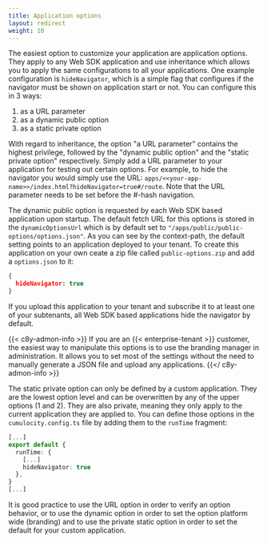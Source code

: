 ```yaml
---
title: Application options
layout: redirect
weight: 10
---
```


The easiest option to customize your application are application options. They apply to any Web SDK application and
use inheritance which allows you to apply the same configurations to all your applications. One example
configuration is `hideNavigator`, which is a simple flag that configures if the navigator must be
shown on application start or not. You can configure this in 3 ways:

1. as a URL parameter
2. as a dynamic public option
3. as a static private option

With regard to inheritance, the option "a URL parameter" contains the highest privilege, followed by the "dynamic public option" and the "static private option" respectively. Simply add a URL parameter to your application for testing out certain options. For example, to hide the navigator you would simply use the URL: `apps/<<your-app-name>>/index.html?hideNavigator=true#/route`. Note that the URL parameter needs to be set before the #-hash navigation.

The dynamic public option is requested by each Web SDK based application upon startup.
The default fetch URL for this options is stored in the `dynamicOptionsUrl` which is by default set
to `"/apps/public/public-options/options.json"`. As you can see by the context-path, the default
setting points to an application deployed to your tenant. To create this application on your
own ceate a zip file called `public-options.zip` and add a `options.json` to it:

```json
{
  hideNavigator: true
}
```

If you upload this application to your tenant and subscribe it to at least one of your subtenants,
all Web SDK based applications hide the navigator by default.

{{< c8y-admon-info >}}
If you are an {{< enterprise-tenant >}} customer, the easiest way to manipulate this options is to use the
branding manager in administration. It allows you to set most of the settings without the need to
manually generate a JSON file and upload any applications.
{{</ c8y-admon-info >}}

The static private option can only be defined by a custom application. They
are the lowest option level and can be overwritten by any of the upper options (1 and 2). They
are also private, meaning they only apply to the current application they are applied to. You can
define those options in the `cumulocity.config.ts` file by adding them to the `runTime` fragment:

```ts
[...]
export default {
  runTime: {
    [...]
    hideNavigator: true
  },
}
[...]
```

It is good practice to use the URL option in order to verify an option behavior, or to use the dynamic option
in order to set the option platform wide (branding) and to use the private static option in order to set the default for your
custom application.
